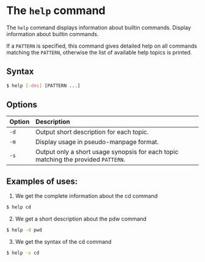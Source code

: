 # The `help` command
The `help` command displays information about builtin commands.
Display information about builtin commands.

If a `PATTERN` is specified, this command gives detailed help on all commands matching the `PATTERN`, otherwise the list of available help topics is printed.

## Syntax
```bash
$ help [-dms] [PATTERN ...]
```

## Options
|**Option**|**Description**|
|:--|:--|
|`-d`|Output short description for each topic.|
|`-m`|Display usage in pseudo-manpage format.|
|`-s`|Output only a short usage synopsis for each topic matching the provided `PATTERN`.|

## Examples of uses:
1. We get the complete information about the cd command
```bash
$ help cd
```
2. We get a short description about the pdw command
```bash 	
$ help -d pwd
```
3. We get the syntax of the cd command
```bash
$ help -s cd
```
